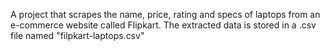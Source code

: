 A project that scrapes the name, price, rating and specs of laptops from an e-commerce website called Flipkart. The extracted data is stored in a .csv file named "filpkart-laptops.csv"

